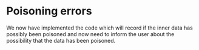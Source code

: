 # Poisoning errors

We now have implemented the code which will record if the inner data has possibly been poisoned and now need to inform the user about the possibility that the data has been poisoned.







